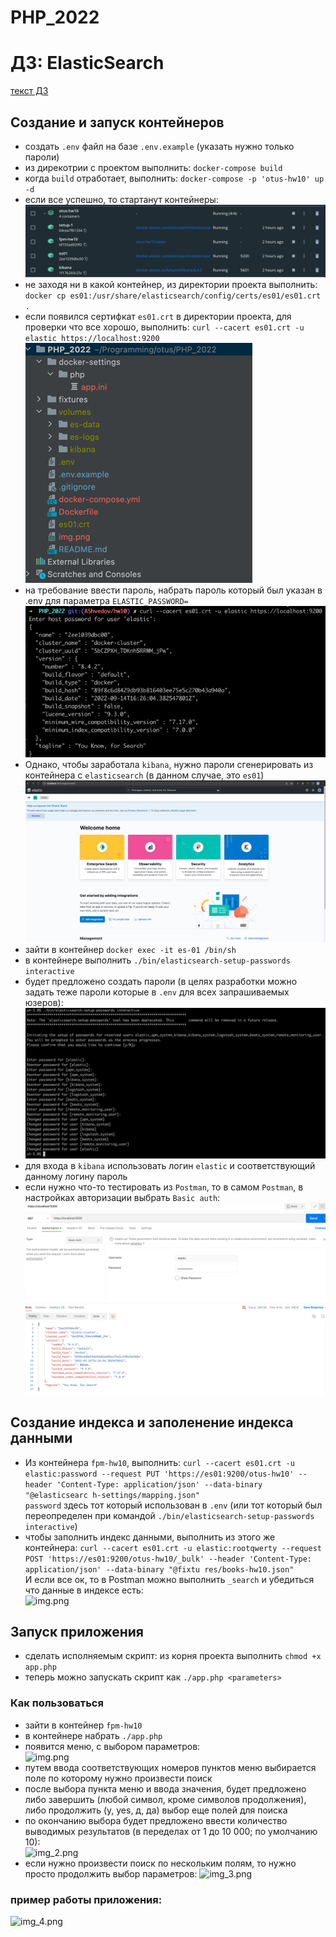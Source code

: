 # PHP_2022

# ДЗ: ElasticSearch
[текст ДЗ](fixtures/hw-10.md)

## Создание и запуск контейнеров
- создать ```.env``` файл на базе ```.env.example``` (указать нужно только пароли)  
- из дирекотрии с проектом выполнить: ```docker-compose build```  
- когда ```build``` отработает, выполнить: ```docker-compose -p 'otus-hw10' up -d```  
- если все успешно, то стартанут контейнеры:
![img.png](readme-img/img.png)  
- не заходя ни в какой контейнер, из директории проекта выполнить: ```docker cp es01:/usr/share/elasticsearch/config/certs/es01/es01.crt .```
- если появился сертифкат ```es01.crt``` в директории проекта, для проверки что все хорошо, выполнить: ```curl --cacert es01.crt -u elastic https://localhost:9200```
![img_1.png](readme-img/img_1.png)  
- на требование ввести пароль, набрать пароль который был указан в .env для параметра ```ELASTIC_PASSWORD=```
![img_2.png](readme-img/img_2.png)  
- Однако, чтобы заработала ```kibana```, нужно пароли сгенерировать из контейнера с ```elasticsearch``` (в данном случае, это ```es01```)
![img_3.png](readme-img/img_3.png)  
- зайти в контейнер ```docker exec -it es-01 /bin/sh```  
- в контейнере выполнить ```./bin/elasticsearch-setup-passwords interactive```  
- будет предложено создать пароли (в целях разработки можно задать теже пароли которые в ```.env``` для всех запрашиваемых юзеров):
![img_4.png](readme-img/img_4.png)  
- для входа в ```kibana``` использовать логин ```elastic``` и соответствующий данному логину пароль  
- если нужно что-то тестировать из ```Postman```, то в самом ```Postman```, в настройках авторизации выбрать ```Basic auth```:
![img_5.png](readme-img/img_5.png)  

## Создание индекса и заполенение индекса данными
- Из контейнера ```fpm-hw10```, выполнить: ```curl --cacert es01.crt -u elastic:password --request PUT 'https://es01:9200/otus-hw10' --header 'Content-Type: application/json' --data-binary "@elasticsearc
  h-settings/mapping.json"```  
```password``` здесь тот который использован в ```.env``` (или тот который был переопределен при командой ```./bin/elasticsearch-setup-passwords interactive```)  
- чтобы заполнить индекс данными, выполнить из этого же контейнера: ```curl --cacert es01.crt -u elastic:rootqwerty --request POST 'https://es01:9200/otus-hw10/_bulk' --header 'Content-Type: application/json' --data-binary "@fixtu
  res/books-hw10.json"```  
И если все ок, то в Postman можно выполнить ```_search``` и убедиться что данные в индексе есть:  
![img.png](readme-img/img_6.png)

## Запуск приложения
- сделать исполняемым скрипт: из корня проекта выполнить ```chmod +x app.php```
- теперь можно запускать скрипт как ```./app.php <parameters>```

### Как пользоваться
- зайти в контейнер ```fpm-hw10```
- в контейнере набрать ```./app.php```
- появится меню, с выбором параметров:  
![img.png](readme-img/summary/img.png)  
- путем ввода соответствующих номеров пунктов меню выбирается поле по которому нужно произвести поиск
- после выбора пункта меню и ввода значения, будет предложено либо завершить (любой символ, кроме символов продолжения), либо продолжить (y, yes, д, да) выбор еще полей для поиска
- по окончанию выбора будет предложено ввести количество выводимых результатов (в переделах от 1 до 10 000; по умолчанию 10):  
![img_2.png](readme-img/summary/img_2.png)  
- если нужно произвести поиск по нескольким полям, то нужно просто продолжить выбор параметров:
![img_3.png](readme-img/summary/img_3.png)  

### пример работы приложения:
![img_4.png](readme-img/summary/img_4.png)  